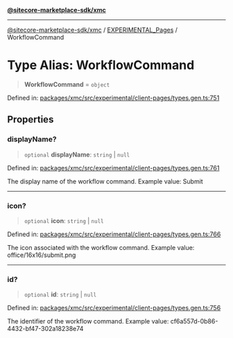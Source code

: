 [**@sitecore-marketplace-sdk/xmc**](../../../../README.md)

***

[@sitecore-marketplace-sdk/xmc](../../../../README.md) / [EXPERIMENTAL\_Pages](../README.md) / WorkflowCommand

# Type Alias: WorkflowCommand

> **WorkflowCommand** = `object`

Defined in: [packages/xmc/src/experimental/client-pages/types.gen.ts:751](https://github.com/Sitecore/marketplace-sdk/blob/main/packages/xmc/src/experimental/client-pages/types.gen.ts#L751)

## Properties

### displayName?

> `optional` **displayName**: `string` \| `null`

Defined in: [packages/xmc/src/experimental/client-pages/types.gen.ts:761](https://github.com/Sitecore/marketplace-sdk/blob/main/packages/xmc/src/experimental/client-pages/types.gen.ts#L761)

The display name of the workflow command.
Example value: Submit

***

### icon?

> `optional` **icon**: `string` \| `null`

Defined in: [packages/xmc/src/experimental/client-pages/types.gen.ts:766](https://github.com/Sitecore/marketplace-sdk/blob/main/packages/xmc/src/experimental/client-pages/types.gen.ts#L766)

The icon associated with the workflow command.
Example value: office/16x16/submit.png

***

### id?

> `optional` **id**: `string` \| `null`

Defined in: [packages/xmc/src/experimental/client-pages/types.gen.ts:756](https://github.com/Sitecore/marketplace-sdk/blob/main/packages/xmc/src/experimental/client-pages/types.gen.ts#L756)

The identifier of the workflow command.
Example value: cf6a557d-0b86-4432-bf47-302a18238e74
